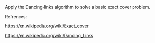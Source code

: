 Apply the Dancing-links algorithm to solve a basic exact cover problem.

Refrences:

https://en.wikipedia.org/wiki/Exact_cover

https://en.wikipedia.org/wiki/Dancing_Links
